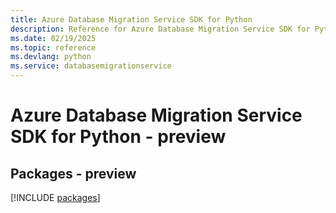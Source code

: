 ```yaml
---
title: Azure Database Migration Service SDK for Python
description: Reference for Azure Database Migration Service SDK for Python
ms.date: 02/19/2025
ms.topic: reference
ms.devlang: python
ms.service: databasemigrationservice
---
```

# Azure Database Migration Service SDK for Python - preview
## Packages - preview
[!INCLUDE [packages](database-migration-service-index.md)]